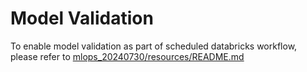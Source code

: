 # Model Validation
To enable model validation as part of scheduled databricks workflow, please refer to [mlops_20240730/resources/README.md](../resources/README.md)
